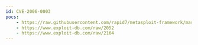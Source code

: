 ```yaml
---
id: CVE-2006-0003
pocs:
    - https://raw.githubusercontent.com/rapid7/metasploit-framework/master/modules/exploits/windows/browser/ie_createobject.rb
    - https://www.exploit-db.com/raw/2052
    - https://www.exploit-db.com/raw/2164
---
```

